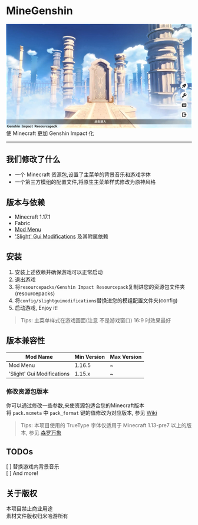 # MineGenshin

![](/screenshots/Genshin%20Preview.jpg)
使 Minecraft 更加 Genshin Impact 化

---

## 我们修改了什么

- 一个 Minecraft 资源包,设置了主菜单的背景音乐和游戏字体
- 一个第三方模组的配置文件,将原生主菜单样式修改为原神风格

## 版本与依赖

- Minecraft 1.17.1
- Fabric
- [Mod Menu](https://www.curseforge.com/minecraft/mc-mods/modmenu)
- ['Slight' Gui Modifications](https://www.curseforge.com/minecraft/mc-mods/slight-gui-modifications) 及其附属依赖

## 安装

1. 安装上述依赖并确保游戏可以正常启动
2. 退出游戏
3. 将`resourcepacks/Genshin Impact Resourcepack`复制进您的资源包文件夹(resourcepacks)
4. 将`config/slightguimodifications`替换进您的模组配置文件夹(config)
5. 启动游戏, Enjoy it!

> Tips: 主菜单样式在游戏画面(注意 不是游戏窗口) 16:9 时效果最好

## 版本兼容性

| Mod Name                   | Min Version | Max Version |
| -------------------------- | ----------- | ----------- |
| Mod Menu                   | 1.16.5      | ~           |
| 'Slight' Gui Modifications | 1.15.x      | ~           |

### 修改资源包版本
你可以通过修改一些参数,来使资源包适合您的Minecraft版本  
将 `pack.mcmeta` 中 `pack_format` 键的值修改为对应版本, 参见 [Wiki](https://minecraft.fandom.com/zh/wiki/%E6%95%99%E7%A8%8B/%E5%88%B6%E4%BD%9C%E8%B5%84%E6%BA%90%E5%8C%85#pack_format)  
> Tips: 本项目使用的 TrueType 字体仅适用于 Minecraft 1.13-pre7 以上的版本, 参见 [森罗万象](http://sqwatermark.com/resguide/vanilla/font/font.html#%E5%88%B6%E4%BD%9C%E5%AD%97%E4%BD%93%E8%B5%84%E6%BA%90%E5%8C%85)

## TODOs

[ ] 替换游戏内背景音乐  
[ ] And more!

## 关于版权

本项目禁止商业用途  
素材文件版权归米哈游所有

